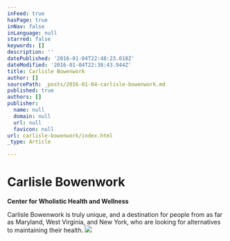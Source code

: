 ```yaml
---
inFeed: true
hasPage: true
inNav: false
inLanguage: null
starred: false
keywords: []
description: ''
datePublished: '2016-01-04T22:48:23.018Z'
dateModified: '2016-01-04T22:38:43.944Z'
title: Carlisle Bowenwork
author: []
sourcePath: _posts/2016-01-04-carlisle-bowenwork.md
published: true
authors: []
publisher:
  name: null
  domain: null
  url: null
  favicon: null
url: carlisle-bowenwork/index.html
_type: Article

---
```

# Carlisle Bowenwork

**Center for Wholistic Health and Wellness**

Carlisle Bowenwork is truly unique, and a destination for people from as far as Maryland, West Virginia, and New York, who are looking for alternatives to maintaining their health.
![](https://the-grid-user-content.s3-us-west-2.amazonaws.com/d8206b1c-dcd6-49c3-93bd-f1053e7296b9.jpg)